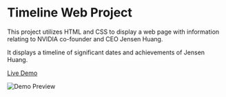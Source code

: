 # Timeline Web Project

This project utilizes HTML and CSS to display a web page with information relating to NVIDIA co-founder and CEO Jensen Huang.

It displays a timeline of significant dates and achievements of Jensen Huang.

[Live Demo](https://josephtrandev.github.io/Timeline-Web-Project/)

![Demo Preview](https://i.postimg.cc/Px2BKbKh/image.png)